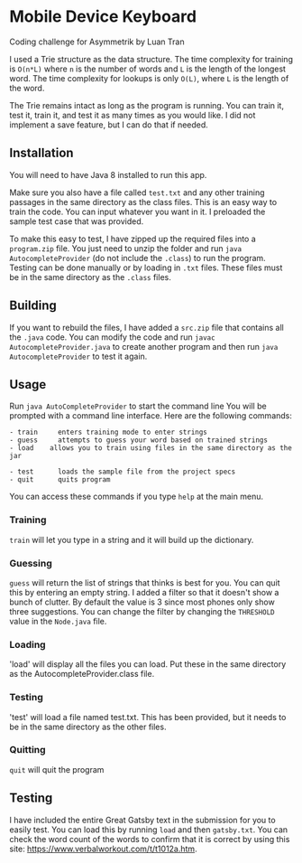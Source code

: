 # Mobile Device Keyboard
Coding challenge for Asymmetrik by Luan Tran

I used a Trie structure as the data structure. The time complexity for training is `O(n*L)` where `n` is the number of words and `L` is the length of the longest word. The time complexity for lookups is only `O(L)`, where `L` is the length of the word.

The Trie remains intact as long as the program is running. You can train it, test it, train it, and test it as many times as you would like. I did not implement a save feature, but I can do that if needed.

## Installation
You will need to have Java 8 installed to run this app.

Make sure you also have a file called `test.txt` and any other training passages in the same directory as the class files. This is an easy way to train the code. You can input whatever you want in it. I preloaded the sample test case that was provided.

To make this easy to test, I have zipped up the required files into a `program.zip` file. You just need to unzip the folder and run `java AutocompleteProvider` (do not include the `.class`) to run the program. Testing can be done manually or by loading in `.txt` files. These files must be in the same directory as the `.class` files.

## Building
If you want to rebuild the files, I have added a `src.zip` file that contains all the `.java` code. You can modify the code and run `javac AutocompleteProvider.java` to create another program and then run `java AutocompleteProvider` to test it again.

## Usage
Run `java AutoCompleteProvider` to start the command line
You will be prompted with a command line interface. Here are the following commands:
```
- train		enters training mode to enter strings
- guess		attempts to guess your word based on trained strings
- load    allows you to train using files in the same directory as the jar

- test		loads the sample file from the project specs
- quit		quits program
```
You can access these commands if you type `help` at the main menu.

### Training
`train` will let you type in a string and it will build up the dictionary.

### Guessing
`guess` will return the list of strings that thinks is best for you. You can quit this by entering an empty string. I added a filter so that it doesn't show a bunch of clutter.  By default the value is 3 since most phones only show three suggestions. You can change the filter by changing the `THRESHOLD` value in the `Node.java` file.

### Loading
'load' will display all the files you can load. Put these in the same directory as the AutocompleteProvider.class file.

### Testing
'test' will load a file named test.txt. This has been provided, but it needs to be in the same directory as the other files.

### Quitting
`quit` will quit the program

## Testing
I have included the entire Great Gatsby text in the submission for you to easily test. You can load this by running `load` and then `gatsby.txt`. You can check the word count of the words to confirm that it is correct by using this site: https://www.verbalworkout.com/t/t1012a.htm.
